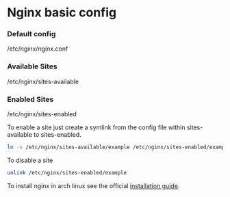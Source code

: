 # Nginx basic config

### Default config
/etc/nginx/nginx.conf

### Available Sites
/etc/nginx/sites-available

### Enabled Sites
/etc/nginx/sites-enabled

To enable a site just create a symlink from the config file within sites-available to sites-enabled.
```sh
ln -s /etc/nginx/sites-available/example /etc/nginx/sites-enabled/example
```

To disable a site 
```sh
unlink /etc/nginx/sites-enabled/example
```

To install nginx in arch linux see the official [installation guide](https://wiki.archlinux.org/index.php/nginx).
